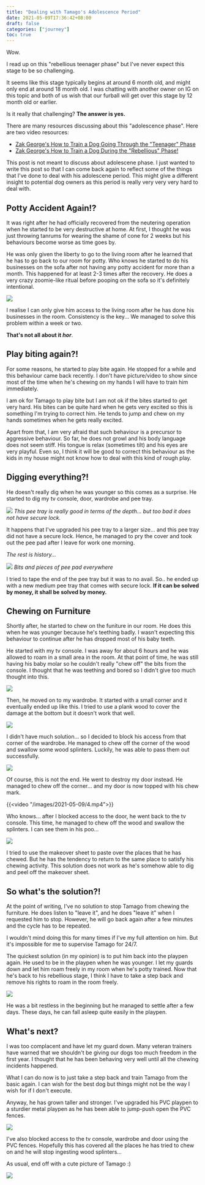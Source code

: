 ```yaml
---
title: "Dealing with Tamago's Adolescence Period"
date: 2021-05-09T17:36:42+08:00
draft: false
categories: ["journey"]
toc: true
---
```


Wow. 

I read up on this "rebellious teenager phase" but I've never expect this stage to be so challenging. 

It seems like this stage typically begins at around 6 month old, and might only end at around 18 month old. I was chatting with another owner on IG on this topic and both of us wish that our furball will get over this stage by 12 month old or earlier.

Is it really that challenging? **The answer is yes.**

There are many resources discussing about this "adolescence phase". Here are two video resources:

- [Zak George's How to Train a Dog Going Through the "Teenager" Phase](https://www.youtube.com/watch?v=iVOjI6Hqz7I)
- [Zak George's How to Train a Dog During the "Rebellious" Phase!](https://www.youtube.com/watch?v=4EIFUbmEtLw)

This post is not meant to discuss about adolescene phase. I just wanted to write this post so that I can come back again to reflect some of the things that I've done to deal with his adolescene period. This might give a different insight to potential dog owners as this period is really very very very hard to deal with.

## Potty Accident Again!?

It was right after he had officially recovered from the neutering operation when he started to be very destructive at home. At first, I thought he was just throwing tanrums for wearing the shame of cone for 2 weeks but his behaviours become worse as time goes by.

He was only given the liberty to go to the living room after he learned that he has to go back to our room for potty. Who knows he started to do his businesses on the sofa after not having any potty accident for more than a month. This happened for at least 2-3 times after the recovery. He does a very crazy zoomie-like ritual before pooping on the sofa so it's definitely intentional. 

![](/images/2021-05-09/1.jpg)

I realise I can only give him access to the living room after he has done his businesses in the room. Consistency is the key... We managed to solve this problem within a week or two.

**That's not all about it *hor***.

## Play biting again?!

For some reasons, he started to play bite again. He stopped for a while and this behaviour came back recently. I don't have picture/video to show since most of the time when he's chewing on my hands I will have to train him immediately.

I am ok for Tamago to play bite but I am not ok if the bites started to get very hard. His bites can be quite hard when he gets very excited so this is something I'm trying to correct him. He tends to jump and chew on my hands sometimes when he gets really excited.

Apart from that, I am very afraid that such behaviour is a precursor to aggressive behaviour. So far, he does not growl and his body language does not seem stiff. His tongue is relax (sometimes tilt) and his eyes are very playful. Even so, I think it will be good to correct this behaviour as the kids in my house might not know how to deal with this kind of rough play.

## Digging everything?!

He doesn't really dig when he was younger so this comes as a surprise. He started to dig my tv console, door, wardrobe and pee tray. 

![](/images/2021-05-09/8.jpg)
*This pee tray is really good in terms of the depth... but too bad it does not have secure lock.*

It happens that I've upgraded his pee tray to a larger size... and this pee tray did not have a secure lock. Hence, he managed to pry the cover and took out the pee pad after I leave for work one morning.

*The rest is history...*

![](/images/2021-05-09/7.jpg)
*Bits and pieces of pee pad everywhere*

I tried to tape the end of the pee tray but it was to no avail. So.. he ended up with a new medium pee tray that comes with secure lock. **If it can be solved by money, it shall be solved by money.**

## Chewing on Furniture

Shortly after, he started to chew on the funiture in our room. He does this when he was younger because he's teething badly. I wasn't expecting this behaviour to continue after he has dropped most of his baby teeth.

He started with my tv console. I was away for about 6 hours and he was allowed to roam in a small area in the room. At that point of time, he was still having his baby molar so he couldn't really "chew off" the bits from the console. I thought that he was teething and bored so I didn't give too much thought into this. 

![](/images/2021-05-09/2.jpg)

Then, he moved on to my wardrobe. It started with a small corner and it eventually ended up like this. I tried to use a plank wood to cover the damage at the bottom but it doesn't work that well. 

![](/images/2021-05-09/3.jpg)

I didn't have much solution... so I decided to block his access from that corner of the wardrobe. He managed to chew off the corner of the wood and swallow some wood splinters. Luckily, he was able to pass them out successfully. 

![](/images/2021-05-09/4.jpg)

Of course, this is not the end. He went to destroy my door instead. He managed to chew off the corner... and my door is now topped with his chew mark.

{{<video "/images/2021-05-09/4.mp4">}}

Who knows... after I blocked access to the door, he went back to the tv console. This time, he managed to chew off the wood and swallow the splinters. I can see them in his poo... 

![](/images/2021-05-09/9.jpg)

I tried to use the makeover sheet to paste over the places that he has chewed. But he has the tendency to return to the same place to satisfy his chewing activity. This solution does not work as he's somehow able to dig and peel off the makeover sheet.

## So what's the solution?!

At the point of writing, I've no solution to stop Tamago from chewing the furniture. He does listen to "leave it", and he does "leave it" when I requested him to stop. However, he will go back again after a few minutes and the cycle has to be repeated.

I wouldn't mind doing this for many times if I've my full attention on him. But it's impossible for me to supervise Tamago for 24/7.

The quickest solution (in my opinion) is to put him back into the playpen again. He used to be in the playpen when he was younger. I let my guards down and let him roam freely in my room when he's potty trained. Now that he's back to his rebellious stage, I think I have to take a step back and remove his rights to roam in the room freely.

![](/images/2021-05-09/5.jpg)

He was a bit restless in the beginning but he managed to settle after a few days. These days, he can fall asleep quite easily in the playpen.

## What's next?

I was too complacent and have let my guard down. Many veteran trainers have warned that we shouldn't be giving our dogs too much freedom in the first year. I thought that he has been behaving very well until all the chewing incidents happened. 

What I can do now is to just take a step back and train Tamago from the basic again. I can wish for the best dog but things might not be the way I wish for if I don't execute.

Anyway, he has grown taller and stronger. I've upgraded his PVC playpen to a sturdier metal playpen as he has been able to jump-push open the PVC fences.

![](/images/2021-05-09/10.jpg)

I've also blocked access to the tv console, wardrobe and door using the PVC fences. Hopefully this has covered all the places he has tried to chew on and he will stop ingesting wood splinters...

As usual, end off with a cute picture of Tamago :)

![](/images/2021-05-09/11.jpg)